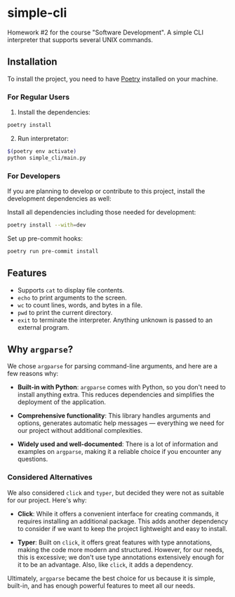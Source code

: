 # simple-cli

Homework #2 for the course "Software Development". A simple CLI interpreter that supports several UNIX commands.

## Installation

To install the project, you need to have [Poetry](https://python-poetry.org/docs/#installation) installed on your machine.

### For Regular Users

1. Install the dependencies:
```bash
poetry install
```
2. Run interpretator:
```bash
$(poetry env activate)
python simple_cli/main.py
```

### For Developers
If you are planning to develop or contribute to this project, install the development dependencies as well:

Install all dependencies including those needed for development:

```bash
poetry install --with=dev
```

Set up pre-commit hooks:

```bash
poetry run pre-commit install
```


## Features
- Supports `cat` to display file contents.
- `echo` to print arguments to the screen.
- `wc` to count lines, words, and bytes in a file.
- `pwd` to print the current directory.
- `exit` to terminate the interpreter.
Anything unknown is passed to an external program.

## Why `argparse`?

We chose `argparse` for parsing command-line arguments, and here are a few reasons why:

- **Built-in with Python**: `argparse` comes with Python, so you don't need to install anything extra. This reduces dependencies and simplifies the deployment of the application.

- **Comprehensive functionality**: This library handles arguments and options, generates automatic help messages —
 everything we need for our project without additional complexities.

- **Widely used and well-documented**: There is a lot of information and examples on `argparse`, making it a reliable choice if you encounter any questions.

### Considered Alternatives

We also considered `click` and `typer`, but decided they were not as suitable for our project. Here's why:

- **Click**: While it offers a convenient interface for creating commands, it requires installing an additional package. This adds another dependency to consider if we want to keep the project lightweight and easy to install.

- **Typer**: Built on `click`, it offers great features with type annotations, making the code more modern and structured. However, for our needs, this is excessive; we don't use type annotations extensively enough for it to be an advantage. Also, like `click`, it adds a dependency.

Ultimately, `argparse` became the best choice for us because it is simple, built-in, and has enough powerful features to meet all our needs.
